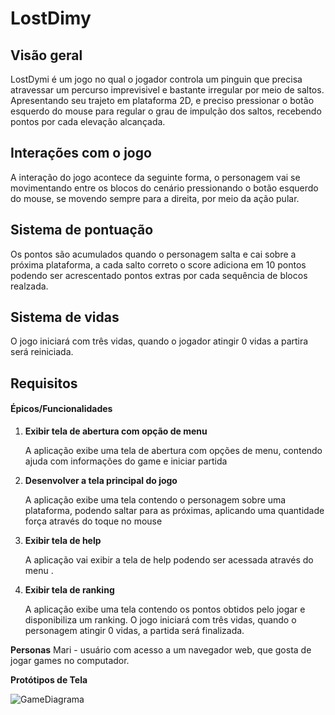# LostDimy

## Visão geral

LostDymi é um jogo no qual o jogador controla um pinguin que precisa atravessar um percurso imprevisivel e bastante irregular por meio de saltos. Apresentando seu trajeto em plataforma 2D, e preciso pressionar o botão esquerdo do mouse para regular o grau de impulção dos saltos, recebendo pontos por cada elevação alcançada.

## Interações com o jogo

A interação do jogo acontece da seguinte forma, o personagem vai se movimentando entre os blocos do cenário pressionando  o botão esquerdo do mouse, se movendo sempre para a direita, por meio da ação pular. 

## Sistema de pontuação

Os pontos são acumulados quando o personagem salta e cai sobre a próxima plataforma, a cada salto correto o score adiciona em 10 pontos podendo ser acrescentado pontos extras por cada sequência de blocos realzada. 

## Sistema de vidas

O jogo iniciará com três vidas, quando o jogador atingir 0 vidas a partira será reiniciada.

## Requisitos

#### Épicos/Funcionalidades

1. **Exibir tela de abertura com opção de menu**

   A aplicação exibe uma tela de abertura com opções de menu, contendo ajuda com  informações do game e iniciar partida

2. **Desenvolver  a tela principal do jogo**

   A aplicação exibe uma tela contendo o personagem sobre uma plataforma, podendo saltar para as próximas, aplicando uma quantidade força através do toque no mouse

4. **Exibir tela de help**

   A aplicação vai exibir a tela de help podendo ser acessada através do menu .

5. **Exibir tela de ranking**

   A aplicação exibe uma tela contendo os pontos obtidos pelo jogar e disponibiliza um ranking.
O jogo iniciará com três vidas, quando o personagem atingir 0 vidas, a partida será finalizada.

**Personas**
Mari - usuário com acesso a um navegador web, que gosta de jogar games no computador.

**Protótipos de Tela**

![GameDiagrama](GameDiagrama.png)